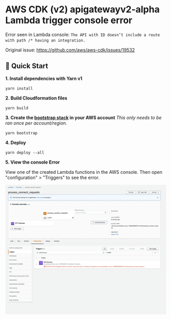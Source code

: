 # AWS CDK (v2) apigatewayv2-alpha Lambda trigger console error

Error seen in Lambda console: `The API with ID doesn’t include a route with path /* having an integration.`

Original issue: https://github.com/aws/aws-cdk/issues/19532

## :rocket: Quick Start

**1. Install dependencies with Yarn v1**

```shell
yarn install
```

**2. Build Cloudformation files**

```shell
yarn build
```

**3. Create the [bootstrap stack](https://docs.aws.amazon.com/cdk/latest/guide/bootstrapping.html) in your AWS account**
_This only needs to be ran once per account/region._

```shell
yarn bootstrap
```

**4. Deploy**

```shell
yarn deploy --all
```

**5. View the console Error**

View one of the created Lambda functions in the AWS console. Then open "configuration" > "Triggers" to see the error.

![screenshot of console error](./docs/error-screenshot.png)
